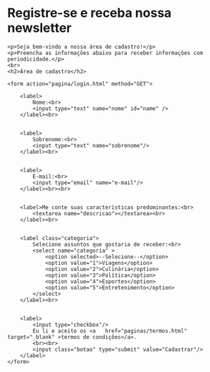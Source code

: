 <!DOCTYPE html>
<html lang="pt-br">
<head>
    <meta charset="UTF-8">
    <meta http-equiv="X-UA-Compatible" content="IE=edge">
    <meta name="viewport" content="width=device-width, initial-scale=1.0">
    <title>Registre-se</title>
    <link rel="stylesheet" href="style.css"/>
</head>

<body>
    <h1>Registre-se e receba nossa newsletter</h1>
    
    <p>Seja bem-vindo a nossa área de cadastro!</p> 
    <p>Preencha as informações abaixo para receber informações com periodicidade.</p>      
    <br>
    <h2>Área de cadastro</h2>

    <form action="pagina/login.html" method="GET">

        <label>
            Nome:<br>
            <input type="text" name="nome" id="name" />
        </label><br>


        <label>
            Sobrenome:<br>
            <input type="text" name="sobrenome"/>
        </label><br>


        <label>
            E-mail:<br>
            <input type="email" name="e-mail"/>
        </label><br><br>


        <label>Me conte suas características predominantes:<br>
            <textarea name="descricao"></textarea><br>
        </label><br>
        

        <label class="categoria">
            Selecione assuntos que gostaria de receber:<br>
            <select name="categoria" >
                <option selected>--Selecione--</option>
                <option value="1">Viagens</option>
                <option value="2">Culinária</option>
                <option value="3">Política</option>
                <option value="4">Esportes</option>
                <option value="5">Entretenimento</option>
            </select>
        </label><br>
        

        <label>
            <input type="checkbox"/>
            Eu li e aceito os <a   href="paginas/termos.html" target="_blank" >termos de condições</a>.
            <br><br>
            <input class="botao" type="submit" value="Cadastrar"/>
        </label>
    </form> 
</body>
</html>
